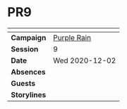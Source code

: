 # PR9

| []() | |
| --- | --- |
| **Campaign** | [Purple Rain](../README.md) |
| **Session** | 9 |
| **Date** | Wed 2020-12-02 |
| **Absences** | |
| **Guests** | |
| **Storylines** | |
